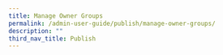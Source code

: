 ```yaml
---
title: Manage Owner Groups
permalink: /admin-user-guide/publish/manage-owner-groups/
description: ""
third_nav_title: Publish
---
```

